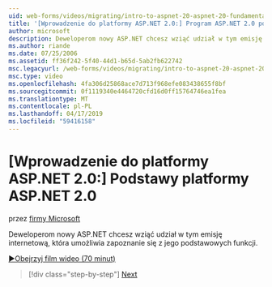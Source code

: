 ```yaml
---
uid: web-forms/videos/migrating/intro-to-aspnet-20-aspnet-20-fundamentals
title: '[Wprowadzenie do platformy ASP.NET 2.0:] Program ASP.NET 2.0 podstawy | Dokumentacja firmy Microsoft'
author: microsoft
description: Deweloperom nowy ASP.NET chcesz wziąć udział w tym emisję internetową, która umożliwia zapoznanie się z jego podstawowych funkcji.
ms.author: riande
ms.date: 07/25/2006
ms.assetid: ff36f242-5f40-44d1-b65d-5ab2fb622742
msc.legacyurl: /web-forms/videos/migrating/intro-to-aspnet-20-aspnet-20-fundamentals
msc.type: video
ms.openlocfilehash: 4fa306d25868ace7d713f968efe083438655f8bf
ms.sourcegitcommit: 0f1119340e4464720cfd16d0ff15764746ea1fea
ms.translationtype: MT
ms.contentlocale: pl-PL
ms.lasthandoff: 04/17/2019
ms.locfileid: "59416158"
---
```

# <a name="intro-to-aspnet-20-aspnet-20-fundamentals"></a>[Wprowadzenie do platformy ASP.NET 2.0:] Podstawy platformy ASP.NET 2.0

przez [firmy Microsoft](https://github.com/microsoft)

Deweloperom nowy ASP.NET chcesz wziąć udział w tym emisję internetową, która umożliwia zapoznanie się z jego podstawowych funkcji.

[&#9654;Obejrzyj film wideo (70 minut)](https://channel9.msdn.com/Blogs/ASP-NET-Site-Videos/intro-to-aspnet-20-aspnet-20-fundamentals)

> [!div class="step-by-step"]
> [Next](intro-to-aspnet-20-user-interface-elements.md)
